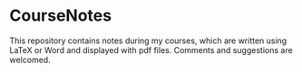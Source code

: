 # CourseNotes
This repository contains notes during my courses, which are written using LaTeX or Word and displayed with pdf files. Comments and suggestions are welcomed.
